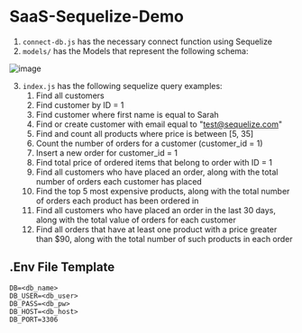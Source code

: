 # SaaS-Sequelize-Demo

1. `connect-db.js` has the necessary connect function using Sequelize
2. `models/` has the Models that represent the following schema:

![image](https://user-images.githubusercontent.com/40044042/233163585-5a8c7f16-3a51-4929-a961-279254f2e38c.png)

3. `index.js` has the following sequelize query examples:
    1. Find all customers
    2. Find customer by ID = 1
    3. Find customer where first name is equal to Sarah
    4. Find or create customer with email equal to "test@sequelize.com"
    5. Find and count all products where price is between [5, 35]
    6. Count the number of orders for a customer (customer_id = 1)
    7. Insert a new order for customer_id = 1
    8. Find total price of ordered items that belong to order with ID = 1
    9. Find all customers who have placed an order, along with the total number of orders each customer has placed
    10. Find the top 5 most expensive products, along with the total number of orders each product has been ordered in
    11. Find all customers who have placed an order in the last 30 days, along with the total value of orders for each customer
    12. Find all orders that have at least one product with a price greater than $90, along with the total number of such products in each order

## .Env File Template
```
DB=<db_name>
DB_USER=<db_user>
DB_PASS=<db_pw>
DB_HOST=<db_host>
DB_PORT=3306
```
